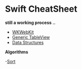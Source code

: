 **Swift CheatSheet**
===================
**still a working process ..**
 - [WKWebKit](https://github.com/ErezMizrahi/SwiftCheatSheet/tree/master/SwiftCheatSheet/WKWebKit)
 - [Generic TableView](https://github.com/ErezMizrahi/SwiftCheatSheet/tree/master/SwiftCheatSheet/Generic%20TableView)
 - [Data Structures](https://github.com/ErezMizrahi/SwiftCheatSheet/tree/master/SwiftCheatSheet/Data%20Structures)
 
 **Algorithms**
 
 -[Sort](https://github.com/ErezMizrahi/SwiftCheatSheet/tree/master/SwiftCheatSheet/Algorithms)
 

